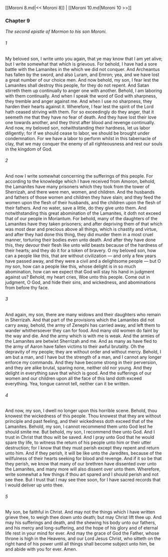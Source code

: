 [[Moroni 8.md|<< Moroni 8]]  |  [[Moroni 10.md|Moroni 10 >>]]

### Chapter 9

*The second epistle of Mormon to his son Moroni.*

###### 1
My beloved son, I write unto you again, that ye may know that I am yet alive; but I write somewhat that which is grievous. For behold, I have had a sore battle with the Lamanites in the which we did not conquer. And Archeantus has fallen by the sword, and also Luram, and Emron; yea, and we have lost a great number of our choice men. And now behold, my son, I fear lest the Lamanites shall destroy this people, for they do not repent. And Satan stirreth them up continually to anger one with another. Behold, I am laboring with them continually. And when I speak the word of God with sharpness, they tremble and anger against me. And when I use no sharpness, they harden their hearts against it. Wherefore, I fear lest the spirit of the Lord hath ceased striving with them. For so exceedingly do they anger, that it seemeth me that they have no fear of death. And they have lost their love one towards another, and they thirst after blood and revenge continually. And now, my beloved son, notwithstanding their hardness, let us labor diligently; for if we should cease to labor, we should be brought under condemnation. For we have a labor to perform whilst in this tabernacle of clay, that we may conquer the enemy of all righteousness and rest our souls in the kingdom of God.

###### 2
And now I write somewhat concerning the sufferings of this people. For according to the knowledge which I have received from Amoron, behold, the Lamanites have many prisoners which they took from the tower of Sherrizah, and there were men, women, and children. And the husbands and fathers of those women and children they have slain; and they feed the women upon the flesh of their husbands, and the children upon the flesh of their fathers. And no water, save a little, do they give unto them. And notwithstanding this great abomination of the Lamanites, it doth not exceed that of our people in Moriantum. For behold, many of the daughters of the Lamanites have they taken prisoners; and after depriving them of that which was most dear and precious above all things, which is chastity and virtue, and after they had done this thing, they did murder them in a most cruel manner, torturing their bodies even unto death. And after they have done this, they devour their flesh like unto wild beasts because of the hardness of their hearts; and they do it for a token of bravery. O my beloved son, how can a people like this, that are without civilization — and only a few years have passed away, and they were a civil and a delightsome people — but O my son, how can a people like this, whose delight is in so much abomination, how can we expect that God will stay his hand in judgment against us? Behold, my heart cries, Woe unto this people. Come out in judgment, O God, and hide their sins, and wickedness, and abominations from before thy face.

###### 3
And again, my son, there are many widows and their daughters who remain in Sherrizah. And that part of the provisions which the Lamanites did not carry away, behold, the army of Zenephi has carried away, and left them to wander whithersoever they can for food. And many old women do faint by the way and die. And the army which is with me is weak. And the armies of the Lamanites are betwixt Sherrizah and me. And as many as have fled to the army of Aaron have fallen victims to their awful brutality. Oh the depravity of my people; they are without order and without mercy. Behold, I am but a man, and I have but the strength of a man, and I cannot any longer enforce my commands. And they have become strong in their perversion, and they are alike brutal, sparing none, neither old nor young. And they delight in everything save that which is good. And the sufferings of our women and our children upon all the face of this land doth exceed everything. Yea, tongue cannot tell, neither can it be written.

###### 4
And now, my son, I dwell no longer upon this horrible scene. Behold, thou knowest the wickedness of this people. Thou knowest that they are without principle and past feeling, and their wickedness doth exceed that of the Lamanites. Behold, my son, I cannot recommend them unto God lest he should smite me. But behold, my son, I recommend thee unto God. And I trust in Christ that thou wilt be saved. And I pray unto God that he would spare thy life, to witness the return of his people unto him or their utter destruction; for I know that they must perish except they repent and return unto him. And if they perish, it will be like unto the Jaredites, because of the willfulness of their hearts seeking for blood and revenge. And if it so be that they perish, we know that many of our brethren have dissented over unto the Lamanites, and many more will also dissent over unto them. Wherefore, write somewhat a few things if thou art spared and I should perish and not see thee. But I trust that I may see thee soon, for I have sacred records that I would deliver up unto thee.

###### 5
My son, be faithful in Christ. And may not the things which I have written grieve thee, to weigh thee down unto death; but may Christ lift thee up. And may his sufferings and death, and the shewing his body unto our fathers, and his mercy and long-suffering, and the hope of his glory and of eternal life rest in your mind for ever. And may the grace of God the Father, whose throne is high in the Heavens, and our Lord Jesus Christ, who sitteth on the right hand of his power until all things shall become subject unto him, be and abide with you for ever. Amen.